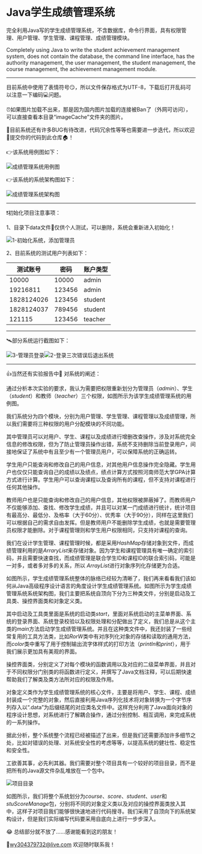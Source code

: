 # Java学生成绩管理系统
完全利用Java写的学生成绩管理系统，不含数据库，命令行界面，具有权限管理、用户管理、学生管理、课程管理、成绩管理模块。

Completely using Java to write the student achievement management system, does not contain the database, the command line interface, has the authority management, the user management, the student management, the course management, the achievement management module.

---

目前系统中使用了表情符号:smirk:，所以文件保存格式为UTF-8，下载后打开乱码可以注意一下编码:computer:问题。

:alarm_clock:如果图片加载不出来，那是因为国内图片加载的连接被Ban了（外网可访问），可以直接查看本目录“imageCache”文件夹的图片。

 :bug:目前系统还有许多BUG有待改进，代码冗余性等等也需要进一步迭代，所以欢迎:clinking_glasses:提交你的代码到此仓库:house:！

:point_right:该系统用例图如下：

![成绩管理系统用例图](https://github.com/windycn/stuScoreManage_Java/blob/main/imageCache/成绩管理系统用例图.png?raw=true)

:point_right:该系统的系统架构图如下：

![成绩管理系统架构图](https://github.com/windycn/stuScoreManage_Java/blob/main/imageCache/成绩管理系统架构图.png?raw=true)

---

:exclamation:初始化项目注意事项：

1、目录下data文件:floppy_disk:仅供个人测试，可以删除，系统会重新进入初始化！

![1-初始化系统，添加管理员](https://github.com/windycn/stuScoreManage_Java/blob/main/imageCache/1-初始化系统，添加管理员.png?raw=true)

2、目前系统的测试用户列表如下：

| 测试账号   | 密码   | 账户类型 |
| ---------- | ------ | -------- |
| 10000      | 10000  | admin    |
| 19216811   | 123456 | admin    |
| 1828124026 | 123456 | student  |
| 1828124037 | 789456 | student  |
| 121115     | 123456 | teacher  |

---

:artificial_satellite:部分系统运行截图如下：

![3-管理员登录](https://github.com/windycn/stuScoreManage_Java/blob/main/imageCache/3-管理员登录.png?raw=true)![2-登录三次错误后退出系统](https://github.com/windycn/stuScoreManage_Java/blob/main/imageCache/2-登录三次错误后退出系统.png?raw=true)

---

:+1:当然还有实验报告中:page_with_curl: 对系统的阐述：

通过分析本次实验的要求，我认为需要把权限重新划分为管理员（*admin*）、学生（*student*）和教师（*teacher*）三个权限，如图所示为该学生成绩管理系统的用例图。

我们系统分为四个模块，分别为用户管理、学生管理、课程管理以及成绩管理，所以我们需要将三种权限的用户分配模块的不同功能。

其中管理员可以对用户、学生、课程以及成绩进行增删改查操作，涉及对系统完全信息的修改权限，但为了防止管理员操作出错，系统不支持删除当前登录用户，间接地保证了系统中有且至少有一个管理员用户，可以保障系统的正确运转。

学生用户只能查询和修改自己的用户信息，对其他用户信息操作完全隐藏。学生用户也仅仅只能查询自己的成绩以及绩点，绩点计算方式按照河南师范大学GPA计算方式进行计算。学生用户可以查询课程以及查询所有的课程，但不支持对课程进行任何其他操作。

教师用户也是只能查询和修改自己的用户信息，其他权限被屏蔽掉了。而教师用户不仅能够添加、查找、修改学生成绩，并且可以对某一门成绩进行统计，统计项目有最高分、最低分、及格率（大于60分）、优秀率（大于90分），同样在这里我们可以根据自己的需求自由发挥。但是教师用户不能删除学生成绩，也就是需要管理员权限才能删除。对于课程管理则和学生用户权限相同，只支持对课程的查询。

我们在设计学生管理、课程管理时候，都是采用*HashMap*存储对象到文件，而成绩管理利用的是*ArraryList*来存储对象。因为学生和课程管理具有唯一确定的索引码，并且需要快速查找，而成绩管理是联合学生ID和课程ID的联合索引码，可能是一对多，或者多对多的关系，所以 *ArrayList*进行对象序列化存储更为合适。



如图所示，学生成绩管理系统整体的脉络已经较为清晰了，我们再来看看我们该如何从Java高级程序设计语言的角度设计学生成绩管理系统。如图所示为学生成绩管理系统系统架构图，我们主要把系统自顶向下分为三种类文件，分别是启动及工具类、操控界面类和对象定义类。

其中启动及工具类里面是系统的启动类*start*，里面对系统启动的主菜单界面、系统的登录界面、系统登录校验以及权限处理和分配做出了定义，我们总是从这个主类的*main*方法启动学生成绩管理系统。并且在这种类文件中，我还封装了一些经常复用的工具方法类，比如*RorW*类中有对序列化对象的存储和读取的通用方法，而*color*类中重写了用于控制输出流字体样式的打印方法（*println*和*print*），用于我们展示更加具有美观的界面。

操控界面类，分别定义了对每个模块的函数调用以及对应的二级菜单界面，并且对于不同权限分门别类的将函数进行定义，并撰写了Java文档注释，可以后期快速帮助我们了解类及类方法所对应的权限及作用。

对象定义类作为学生成绩管理系统的核心文件，主要是将用户、学生、课程、成绩封装成一个完整的对象，然后直接利用Java序列化技术将对象转换为一个字节序列存入以“.data”为后缀结尾的对应类名文件中。这样充分利用了Java面向对象的程序设计思想，对系统进行了解耦合操作，通过分别控制、相互调用，来完成系统的一系列操作。



据此分析，整个系统整个流程已经被描述了出来，但是我们还需要添加许多细节之处，比如对错误的处理、对系统安全性的考虑等等，以提高系统的健壮性、稳定性和安全性。



工欲善其事，必先利其器。我们需要对整个项目具有一个较好的项目目录，而不是把所有的Java源文件杂乱堆放在一个包中。

![项目目录](https://github.com/windycn/stuScoreManage_Java/blob/main/imageCache/项目目录.png?raw=true)

如图所示，我们将整个系统划分为*course*、*score*、*student*、*user*和*stuScoreManage*包，分别将不同的对象定义类以及对应的操控界面类放入其中，这样子对项目我们能够很快速地进行代码搜寻。我们采用了自顶向下的系统架构设计，但是我们实际编写代码要采用自底向上进行一步步深入。

:joy: 总结部分就不放了......感谢能看到这的朋友！

:email:wy304379732@live.com 欢迎随时联系我！
